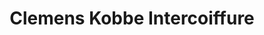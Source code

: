---
title: "Clemens Kobbe Intercoiffure"
url: /delmenhorst/clemens-kobbe-intercoiffure/
shop: Friseur
---